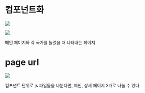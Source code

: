 # 컴포넌트화

![](https://i.imgur.com/6RQ6oUA.png)


![](https://i.imgur.com/qw54ev9.png)


메인 페이지와 각 국가를 눌렀을 때 나타내는 페이지

# page url

![](https://i.imgur.com/gnP1A6s.png)

컴포넌트 단위로 js 파일들을 나눈다면, 메인, 상세 페이지 2개로 나눌 수 있다.
